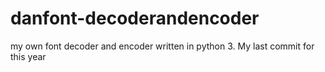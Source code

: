 # danfont-decoderandencoder
my own font decoder and encoder written in python 3. My last commit for this year
